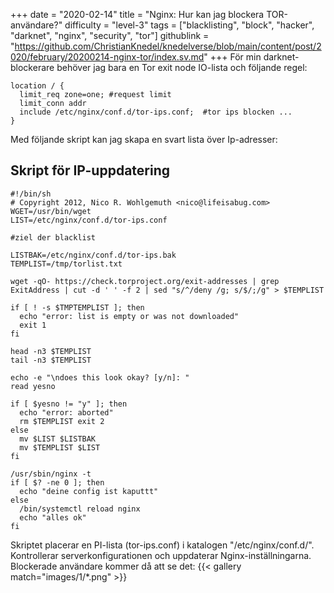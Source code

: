 +++
date = "2020-02-14"
title = "Nginx: Hur kan jag blockera TOR-användare?"
difficulty = "level-3"
tags = ["blacklisting", "block", "hacker", "darknet", "nginx", "security", "tor"]
githublink = "https://github.com/ChristianKnedel/knedelverse/blob/main/content/post/2020/february/20200214-nginx-tor/index.sv.md"
+++
För min darknet-blockerare behöver jag bara en Tor exit node IO-lista och följande regel:
```
location / { 
  limit_req zone=one; #request limit 
  limit_conn addr 
  include /etc/nginx/conf.d/tor-ips.conf;  #tor ips blocken ... 
}

```
Med följande skript kan jag skapa en svart lista över Ip-adresser:
## Skript för IP-uppdatering

```
#!/bin/sh 
# Copyright 2012, Nico R. Wohlgemuth <nico@lifeisabug.com> WGET=/usr/bin/wget 
LIST=/etc/nginx/conf.d/tor-ips.conf 

#ziel der blacklist 

LISTBAK=/etc/nginx/conf.d/tor-ips.bak 
TEMPLIST=/tmp/torlist.txt 

wget -qO- https://check.torproject.org/exit-addresses | grep ExitAddress | cut -d ' ' -f 2 | sed "s/^/deny /g; s/$/;/g" > $TEMPLIST 

if [ ! -s $TMPTEMPLIST ]; then 
  echo "error: list is empty or was not downloaded" 
  exit 1 
fi 

head -n3 $TEMPLIST 
tail -n3 $TEMPLIST 

echo -e "\ndoes this look okay? [y/n]: " 
read yesno 

if [ $yesno != "y" ]; then 
  echo "error: aborted" 
  rm $TEMPLIST exit 2 
else 
  mv $LIST $LISTBAK 
  mv $TEMPLIST $LIST 
fi 

/usr/sbin/nginx -t 
if [ $? -ne 0 ]; then 
  echo "deine config ist kaputtt" 
else 
  /bin/systemctl reload nginx 
  echo "alles ok" 
fi

```
Skriptet placerar en PI-lista (tor-ips.conf) i katalogen "/etc/nginx/conf.d/". Kontrollerar serverkonfigurationen och uppdaterar Nginx-inställningarna. Blockerade användare kommer då att se det:
{{< gallery match="images/1/*.png" >}}